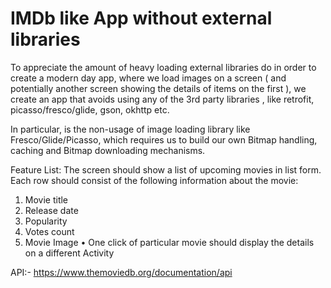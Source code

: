 # IMDb like App without external libraries

To appreciate the amount of heavy loading external libraries do in order to create a modern day app, where we load images on a screen ( and potentially another screen showing the details of items on the first ), we create an app that avoids using any of the 3rd party libraries , like retrofit, picasso/fresco/glide, gson, okhttp etc. 

In particular, is the non-usage of image loading library like Fresco/Glide/Picasso, which requires us to build our own Bitmap handling, caching and Bitmap downloading mechanisms.

Feature List: The screen should show a list of upcoming movies in list form. Each row should consist of the following information about the movie:
1. Movie title
2. Release date
3. Popularity
4. Votes count
5. Movie Image
• One click of particular movie should display the details on a different Activity

API:- https://www.themoviedb.org/documentation/api
